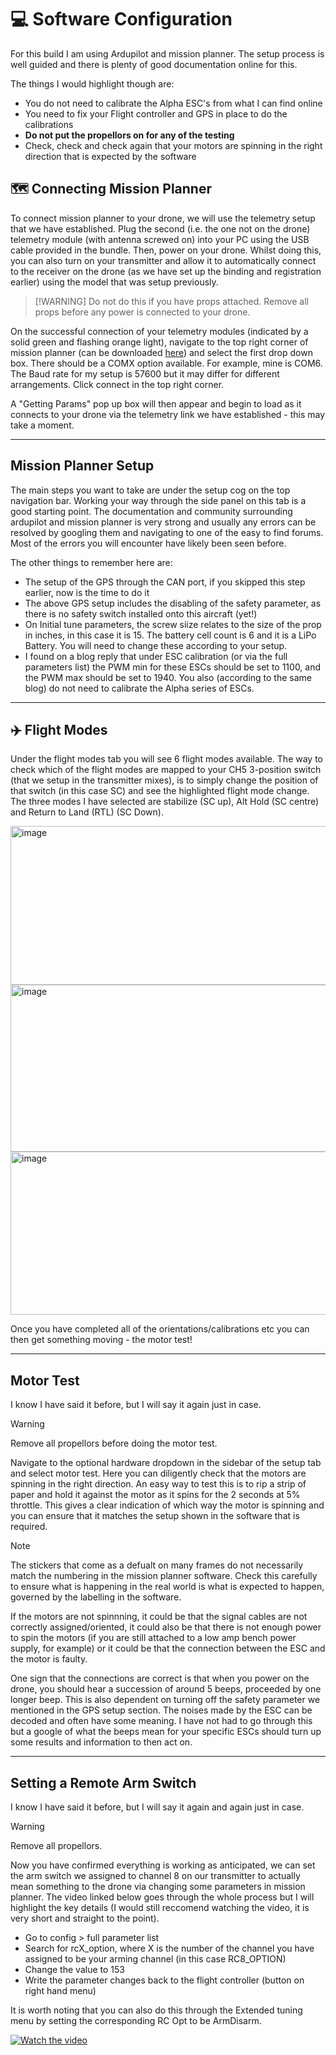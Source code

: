 # 💻 Software Configuration

For this build I am using Ardupilot and mission planner. The setup process is well guided and there is plenty of good documentation online for this. 

The things I would highlight though are:

- You do not need to calibrate the Alpha ESC's from what I can find online
- You need to fix your Flight controller and GPS in place to do the calibrations
- **Do not put the propellors on for any of the testing**
- Check, check and check again that your motors are spinning in the right direction that is expected by the software

## 🗺️ Connecting Mission Planner

To connect mission planner to your drone, we will use the telemetry setup that we have established. Plug the second (i.e. the one not on the drone) telemetry module (with antenna screwed on) into your PC using the USB cable provided in the bundle. Then, power on your drone. Whilst doing this, you can also turn on your transmitter and allow it to automatically connect to the receiver on the drone (as we have set up the binding and registration earlier) using the model that was setup previously.

>  [!WARNING]
> Do not do this if you have props attached. Remove all props before any power is connected to your drone.

On the successful connection of your telemetry modules (indicated by a solid green and flashing orange light), navigate to the top right corner of mission planner (can be downloaded [here](https://ardupilot.org/planner/docs/mission-planner-installation.html)) and select the first drop down box. There should be a COMX option available. For example, mine is COM6. The Baud rate for my setup is 57600 but it may differ for different arrangements. Click connect in the top right corner.

A "Getting Params" pop up box will then appear and begin to load as it connects to your drone via the telemetry link we have established - this may take a moment.

---

## Mission Planner Setup

The main steps you want to take are under the setup cog on the top navigation bar. Working your way through the side panel on this tab is a good starting point. The documentation and community surrounding ardupilot and mission planner is very strong and usually any errors can be resolved by googling them and navigating to one of the easy to find forums. Most of the errors you will encounter have likely been seen before.

The other things to remember here are:

- The setup of the GPS through the CAN port, if you skipped this step earlier, now is the time to do it
- The above GPS setup includes the disabling of the safety parameter, as there is no safety switch installed onto this aircraft (yet!)
- On Initial tune parameters, the screw siize relates to the size of the prop in inches, in this case it is 15. The battery cell count is 6 and it is a LiPo Battery. You will need to change these according to your setup.
- I found on a blog reply that under ESC calibration (or via the full parameters list) the PWM min for these ESCs should be set to 1100, and the PWM max should be set to 1940. You also (according to the same blog) do not need to calibrate the Alpha series of ESCs.

---

## ✈️ Flight Modes

Under the flight modes tab you will see 6 flight modes available. The way to check which of the flight modes are mapped to your CH5 3-position switch (that we setup in the transmitter mixes), is to simply change the position of that switch (in this case SC) and see the highlighted flight mode change. The three modes I have selected are stabilize (SC up), Alt Hold (SC centre) and Return to Land (RTL) (SC Down).

<img width="604" height="254" alt="image" src="https://github.com/user-attachments/assets/a9b7b5ae-dee4-4c1c-afa0-d335169ec03a" />
<img width="611" height="267" alt="image" src="https://github.com/user-attachments/assets/15af1f9b-7a58-40e6-bf9b-cb963e529731" />
<img width="618" height="261" alt="image" src="https://github.com/user-attachments/assets/d3bf0836-ca12-42c5-b76c-e1cf4f850799" />

Once you have completed all of the orientations/calibrations etc you can then get something moving - the motor test!

---

## Motor Test

I know I have said it before, but I will say it again just in case.

> [!WARNING]
> Remove all propellors before doing the motor test.

Navigate to the optional hardware dropdown in the sidebar of the setup tab and select motor test. Here you can diligently check that the motors are spinning in the right direction. An easy way to test this is to rip a strip of paper and hold it against the motor as it spins for the 2 seconds at 5% throttle. This gives a clear indication of which way the motor is spinning and you can ensure that it matches the setup shown in the software that is required.

> [!NOTE]
> The stickers that come as a defualt on many frames do not necessarily match the numbering in the mission planner software. Check this carefully to ensure what is happening in the real world is what is expected to happen, governed by the labelling in the software.


If the motors are not spinnning, it could be that the signal cables are not correctly assigned/oriented, it could also be that there is not enough power to spin the motors (if you are still attached to a low amp bench power supply, for example) or it could be that the connection between the ESC and the motor is faulty.

One sign that the connections are correct is that when you power on the drone, you should hear a succession of around 5 beeps, proceeded by one longer beep. This is also dependent on turning off the safety parameter we mentioned in the GPS setup section. The noises made by the ESC can be decoded and often have some meaning. I have not had to go through this but a google of what the beeps mean for your specific ESCs should turn up some results and information to then act on.

 ---
 
## Setting a Remote Arm Switch

I know I have said it before, but I will say it again and again just in case.

> [!WARNING]
> Remove all propellors.

Now you have confirmed everything is working as anticipated, we can set the arm switch we assigned to channel 8 on our transmitter to actually mean something to the drone via changing some parameters in mission planner. The video linked below goes through the whole process but I will highlight the key details (I would still reccomend watching the video, it is very short and straight to the point).

- Go to config > full parameter list
- Search for rcX_option, where X is the number of the channel you have assigned to be your arming channel (in this case RC8_OPTION)
- Change the value to 153
- Write the parameter changes back to the flight controller (button on right hand menu)

It is worth noting that you can also do this through the Extended tuning menu by setting the corresponding RC Opt to be ArmDisarm.

[![Watch the video](https://img.youtube.com/vi/wtwehddboB4&t/0.jpg)](https://www.youtube.com/watch?v=wtwehddboB4&t=25s)

